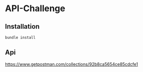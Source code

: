 # API-Challenge

## Installation

```
bundle install
```

## Api

https://www.getpostman.com/collections/92b8ca5654ce85cdcfe1